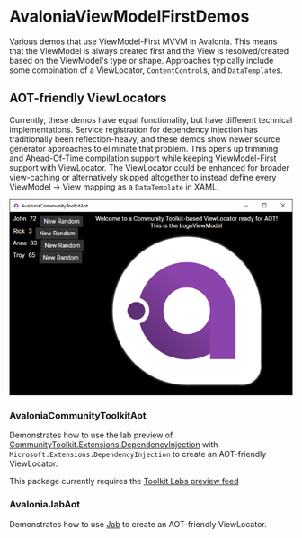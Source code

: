 # AvaloniaViewModelFirstDemos

Various demos that use ViewModel-First MVVM in Avalonia. This means that the ViewModel is always created first and the View is resolved/created based on the ViewModel's type or shape. Approaches typically include some combination of a ViewLocator, `ContentControl`s, and `DataTemplate`s.

## AOT-friendly ViewLocators

Currently, these demos have equal functionality, but have different technical implementations. Service registration for dependency injection has traditionally been reflection-heavy, and these demos show newer source generator approaches to eliminate that problem. This opens up trimming and Ahead-Of-Time compilation support while keeping ViewModel-First support with ViewLocator. The ViewLocator could be enhanced for broader view-caching or alternatively skipped altogether to instead define every ViewModel -> View mapping as a `DataTemplate` in XAML.

![Demo Screenshot](AvaloniaCommunityToolkitAot/DemoImages/Screenshot.png)

### AvaloniaCommunityToolkitAot

Demonstrates how to use the lab preview of [CommunityToolkit.Extensions.DependencyInjection](https://github.com/CommunityToolkit/Labs-Windows/discussions/463) with `Microsoft.Extensions.DependencyInjection` to create an AOT-friendly ViewLocator.

This package currently requires the [Toolkit Labs preview feed](https://github.com/CommunityToolkit/WindowsCommunityToolkit/wiki/Preview-Packages#toolkit-labs-)

### AvaloniaJabAot

Demonstrates how to use [Jab](https://github.com/pakrym/jab) to create an AOT-friendly ViewLocator.
